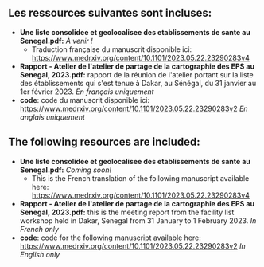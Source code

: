 ## Les ressources suivantes sont incluses:
- **Une liste consolidee et geolocalisee des etablissements de sante au Senegal.pdf:** _À venir !_   
   - Traduction française du manuscrit disponible ici: https://www.medrxiv.org/content/10.1101/2023.05.22.23290283v4
- **Rapport - Atelier de l'atelier de partage de la cartographie des EPS au Senegal, 2023.pdf:** rapport de la réunion de l'atelier portant sur la liste des établissements qui s'est tenue à Dakar, au Sénégal, du 31 janvier au 1er février 2023. _En français uniquement_  
- **code**: code du manuscrit disponible ici: https://www.medrxiv.org/content/10.1101/2023.05.22.23290283v2 _En anglais uniquement_

## The following resources are included:
- **Une liste consolidee et geolocalisee des etablissements de sante au Senegal.pdf:** _Coming soon!_
   - This is the French translation of the following manuscript available here: https://www.medrxiv.org/content/10.1101/2023.05.22.23290283v4
- **Rapport - Atelier de l'atelier de partage de la cartographie des EPS au Senegal, 2023.pdf:** this is the meeting report from the facility list workshop held in Dakar, Senegal from 31 January to 1 February 2023. _In French only_
- **code**: code for the following manuscript available here: https://www.medrxiv.org/content/10.1101/2023.05.22.23290283v2 _In English only_

